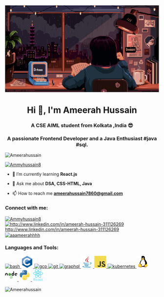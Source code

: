 ![GIF Title](https://github.com/Ameerahussain/Ameerahussain/blob/main/KIRoKAZE.gif)


<h1 align="center">Hi 👋, I'm Ameerah Hussain</h1>
<h3 align="center">A CSE AIML student from Kolkata ,India 😎</h3>

<h3 align="center">A passionate Frontend Developer and a Java Enthusiast #java #sql.</h3>

<p align="left"> <img src="https://komarev.com/ghpvc/?username=Ameerahussain&label=Profile%20views&color=469dd2&style=plastic" alt="Ameerahussain" /> </p>

<p align="left"> <a href="https://twitter.com/Ammyhussain8" target="blank"><img src="https://img.shields.io/twitter/follow/Ammyhussain8?logo=twitter&style=for-the-badge" alt="Ammyhussain8" /></a> </p>

- 🌱 I’m currently learning **React.js**

- 💬 Ask me about **DSA, CSS-HTML, Java**

- 📫 How to reach me **ameerahussain7860@gmail.com**

<h3 align="left">Connect with me:</h3>
<p align="left">
<a href="https://twitter.com/Ammyhussain8" target="blank"><img align="center" src="https://raw.githubusercontent.com/rahuldkjain/github-profile-readme-generator/master/src/images/icons/Social/twitter.svg" alt="Ammyhussain8" height="30" width="40" /></a>
<a href="https://linkedin.com/in/http://www.linkedin.com/in/ameerah-hussain-311126269 http://www.linkedin.com/in/ameerah-hussain-311126269" target="blank"><img align="center" src="https://raw.githubusercontent.com/rahuldkjain/github-profile-readme-generator/master/src/images/icons/Social/linked-in-alt.svg" alt="http://www.linkedin.com/in/ameerah-hussain-311126269 http://www.linkedin.com/in/ameerah-hussain-311126269" height="30" width="40" /></a>
<a href="https://instagram.com/aaameerahhhh" target="blank"><img align="center" src="https://raw.githubusercontent.com/rahuldkjain/github-profile-readme-generator/master/src/images/icons/Social/instagram.svg" alt="aaameerahhhh" height="30" width="40" /></a>
</p>

<h3 align="left">Languages and Tools:</h3>
<p align="left"> <a href="https://www.gnu.org/software/bash/" target="_blank" rel="noreferrer"> <img src="https://www.vectorlogo.zone/logos/gnu_bash/gnu_bash-icon.svg" alt="bash" width="40" height="40"/> </a> <a href="https://www.cprogramming.com/" target="_blank" rel="noreferrer"> <img src="https://raw.githubusercontent.com/devicons/devicon/master/icons/c/c-original.svg" alt="c" width="40" height="40"/> </a> <a href="https://cloud.google.com" target="_blank" rel="noreferrer"> <img src="https://www.vectorlogo.zone/logos/google_cloud/google_cloud-icon.svg" alt="gcp" width="40" height="40"/> </a> <a href="https://git-scm.com/" target="_blank" rel="noreferrer"> <img src="https://www.vectorlogo.zone/logos/git-scm/git-scm-icon.svg" alt="git" width="40" height="40"/> </a> <a href="https://graphql.org" target="_blank" rel="noreferrer"> <img src="https://www.vectorlogo.zone/logos/graphql/graphql-icon.svg" alt="graphql" width="40" height="40"/> </a> <a href="https://www.java.com" target="_blank" rel="noreferrer"> <img src="https://raw.githubusercontent.com/devicons/devicon/master/icons/java/java-original.svg" alt="java" width="40" height="40"/> </a> <a href="https://developer.mozilla.org/en-US/docs/Web/JavaScript" target="_blank" rel="noreferrer"> <img src="https://raw.githubusercontent.com/devicons/devicon/master/icons/javascript/javascript-original.svg" alt="javascript" width="40" height="40"/> </a> <a href="https://kubernetes.io" target="_blank" rel="noreferrer"> <img src="https://www.vectorlogo.zone/logos/kubernetes/kubernetes-icon.svg" alt="kubernetes" width="40" height="40"/> </a> <a href="https://www.linux.org/" target="_blank" rel="noreferrer"> <img src="https://raw.githubusercontent.com/devicons/devicon/master/icons/linux/linux-original.svg" alt="linux" width="40" height="40"/> </a> <a href="https://nodejs.org" target="_blank" rel="noreferrer"> <img src="https://raw.githubusercontent.com/devicons/devicon/master/icons/nodejs/nodejs-original-wordmark.svg" alt="nodejs" width="40" height="40"/> </a> <a href="https://www.python.org" target="_blank" rel="noreferrer"> <img src="https://raw.githubusercontent.com/devicons/devicon/master/icons/python/python-original.svg" alt="python" width="40" height="40"/> </a> <a href="https://reactjs.org/" target="_blank" rel="noreferrer"> <img src="https://raw.githubusercontent.com/devicons/devicon/master/icons/react/react-original-wordmark.svg" alt="react" width="40" height="40"/> </a> </p>


<p><img align="center" src="https://github-readme-streak-stats.herokuapp.com/?user=Ameerahussain&theme=dark" alt="Ameerahussain" /></p>
